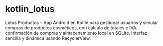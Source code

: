 # kotlin_lotus
Lotus Productos – App Android en Kotlin para gestionar usuarios y simular compras de productos cosméticos, con cálculo de totales e IVA, confirmación de compras y almacenamiento local en SQLite. Interfaz sencilla y dinámica usando RecyclerView.
